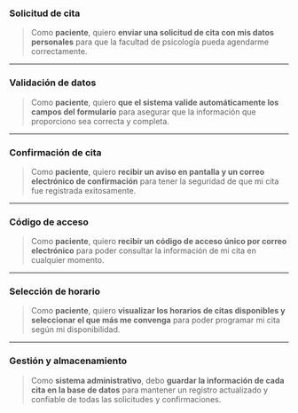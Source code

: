 ### **Solicitud de cita**

> Como **paciente**, quiero **enviar una solicitud de cita con mis datos personales** para que la facultad de psicología pueda agendarme correctamente.

---

### **Validación de datos**

> Como **paciente**, quiero **que el sistema valide automáticamente los campos del formulario** para asegurar que la información que proporciono sea correcta y completa.

---

### **Confirmación de cita**

> Como **paciente**, quiero **recibir un aviso en pantalla y un correo electrónico de confirmación** para tener la seguridad de que mi cita fue registrada exitosamente.

---

### **Código de acceso**

> Como **paciente**, quiero **recibir un código de acceso único por correo electrónico** para poder consultar la información de mi cita en cualquier momento.

---

### **Selección de horario**

> Como **paciente**, quiero **visualizar los horarios de citas disponibles y seleccionar el que más me convenga** para poder programar mi cita según mi disponibilidad.

---

### **Gestión y almacenamiento**

> Como **sistema administrativo**, debo **guardar la información de cada cita en la base de datos** para mantener un registro actualizado y confiable de todas las solicitudes y confirmaciones.


